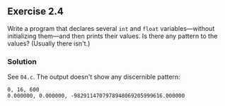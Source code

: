 ## Exercise 2.4
Write a program that declares several `int` and `float` variables—without initializing them—and then prints their values. Is there any pattern to the values? (Usually there isn't.)

### Solution
See `04.c`.
The output doesn't show any discernible pattern:
```
0, 16, 600
0.000000, 0.000000, -9829114707978948069205999616.000000
```